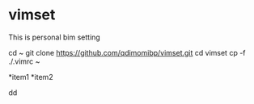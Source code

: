 # vimset
This is personal bim setting

cd ~
git clone https://github.com/qdimomibp/vimset.git
cd vimset
cp -f ./.vimrc ~


*item1
*item2


dd
